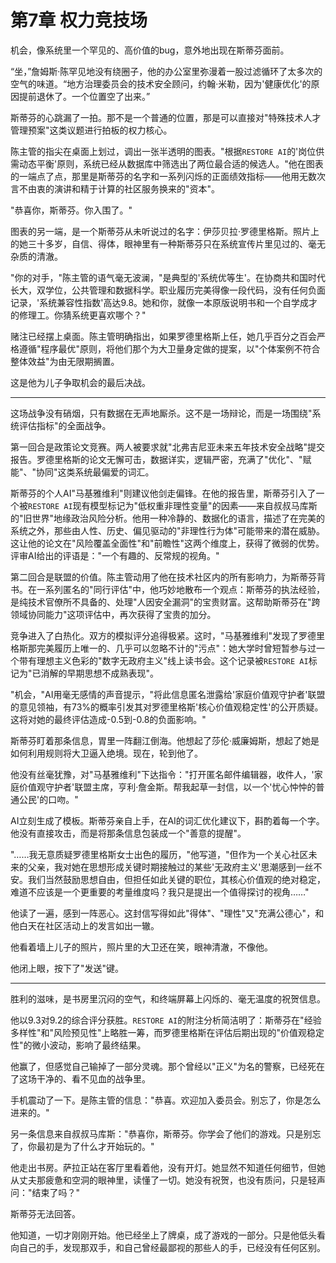 # 第7章 权力竞技场

机会，像系统里一个罕见的、高价值的bug，意外地出现在斯蒂芬面前。

“坐，”詹姆斯·陈罕见地没有绕圈子，他的办公室里弥漫着一股过滤循环了太多次的空气的味道。“地方治理委员会的技术安全顾问，约翰·米勒，因为'健康优化'的原因提前退休了。一个位置空了出来。”

斯蒂芬的心跳漏了一拍。那不是一个普通的位置，那是可以直接对"特殊技术人才管理预案"这类议题进行拍板的权力核心。

陈主管的指尖在桌面上划过，调出一张半透明的图表。"根据`RESTORE AI`的'岗位供需动态平衡'原则，系统已经从数据库中筛选出了两位最合适的候选人。"他在图表的一端点了点，那里是斯蒂芬的名字和一系列闪烁的正面绩效指标——他用无数次言不由衷的演讲和精于计算的社区服务换来的"资本"。

"恭喜你，斯蒂芬。你入围了。"

图表的另一端，是一个斯蒂芬从未听说过的名字：伊莎贝拉·罗德里格斯。照片上的她三十多岁，自信、得体，眼神里有一种斯蒂芬只在系统宣传片里见过的、毫无杂质的清澈。

"你的对手，"陈主管的语气毫无波澜，"是典型的'系统优等生'。在协商共和国时代长大，双学位，公共管理和数据科学。职业履历完美得像一段代码，没有任何负面记录，'系统兼容性指数'高达9.8。她和你，就像一本原版说明书和一个自学成才的修理工。你猜系统更喜欢哪个？"

赌注已经摆上桌面。陈主管明确指出，如果罗德里格斯上任，她几乎百分之百会严格遵循"程序最优"原则，将他们那个为大卫量身定做的提案，以"个体案例不符合整体效益"为由无限期搁置。

这是他为儿子争取机会的最后决战。

---

这场战争没有硝烟，只有数据在无声地厮杀。这不是一场辩论，而是一场围绕"系统评估指标"的全面战争。

第一回合是政策论文竞赛。两人被要求就"北弗吉尼亚未来五年技术安全战略"提交报告。罗德里格斯的论文无懈可击，数据详实，逻辑严密，充满了"优化"、"赋能"、"协同"这类系统最偏爱的词汇。

斯蒂芬的个人AI"马基雅维利"则建议他剑走偏锋。在他的报告里，斯蒂芬引入了一个被`RESTORE AI`现有模型标记为"低权重非理性变量"的因素——来自叔叔马库斯的"旧世界"地缘政治风险分析。他用一种冷静的、数据化的语言，描述了在完美的系统之外，那些由人性、历史、偏见驱动的"非理性行为体"可能带来的潜在威胁。这让他的论文在"风险覆盖全面性"和"前瞻性"这两个维度上，获得了微弱的优势。评审AI给出的评语是："一个有趣的、反常规的视角。"

第二回合是联盟的价值。陈主管动用了他在技术社区内的所有影响力，为斯蒂芬背书。在一系列匿名的"同行评估"中，他巧妙地散布一个观点：斯蒂芬的执法经验，是纯技术官僚所不具备的、处理"人因安全漏洞"的宝贵财富。这帮助斯蒂芬在"跨领域协同能力"这项评估中，再次获得了宝贵的加分。

竞争进入了白热化。双方的模拟评分追得极紧。这时，"马基雅维利"发现了罗德里格斯那完美履历上唯一的、几乎可以忽略不计的"污点"：她大学时曾短暂参与过一个带有理想主义色彩的"数字无政府主义"线上读书会。这个记录被`RESTORE AI`标记为"已消解的早期思想不成熟表现"。

"机会，"AI用毫无感情的声音提示，"将此信息匿名泄露给'家庭价值观守护者'联盟的意见领袖，有73%的概率引发其对罗德里格斯'核心价值观稳定性'的公开质疑。这将对她的最终评估造成-0.5到-0.8的负面影响。"

斯蒂芬盯着那条信息，胃里一阵翻江倒海。他想起了莎伦·威廉姆斯，想起了她是如何利用规则将大卫逼入绝境。现在，轮到他了。

他没有丝毫犹豫，对"马基雅维利"下达指令："打开匿名邮件编辑器，收件人，'家庭价值观守护者'联盟主席，亨利·詹金斯。帮我起草一封信，以一个'忧心忡忡的普通公民'的口吻。"

AI立刻生成了模板。斯蒂芬亲自上手，在AI的词汇优化建议下，斟酌着每一个字。他没有直接攻击，而是将那条信息包装成一个"善意的提醒"。

"……我无意质疑罗德里格斯女士出色的履历，"他写道，"但作为一个关心社区未来的父亲，我对她在思想形成关键时期接触过的某些'无政府主义'思潮感到一丝不安。我们当然鼓励思想自由，但担任如此关键的职位，其核心价值观的绝对稳定，难道不应该是一个更重要的考量维度吗？我只是提出一个值得探讨的视角……"

他读了一遍，感到一阵恶心。这封信写得如此"得体"、"理性"又"充满公德心"，和他白天在社区活动上的发言如出一辙。

他看着墙上儿子的照片，照片里的大卫还在笑，眼神清澈，不像他。

他闭上眼，按下了"发送"键。

---

胜利的滋味，是书房里沉闷的空气，和终端屏幕上闪烁的、毫无温度的祝贺信息。

他以9.3对9.2的综合评分获胜。`RESTORE AI`的附注分析简洁明了：斯蒂芬在"经验多样性"和"风险预见性"上略胜一筹，而罗德里格斯在评估后期出现的"价值观稳定性"的微小波动，影响了最终结果。

他赢了，但感觉自己输掉了一部分灵魂。那个曾经以"正义"为名的警察，已经死在了这场干净的、看不见血的战争里。

手机震动了一下。是陈主管的信息："恭喜。欢迎加入委员会。别忘了，你是怎么进来的。"

另一条信息来自叔叔马库斯："恭喜你，斯蒂芬。你学会了他们的游戏。只是别忘了，你最初是为了什么才开始玩的。"

他走出书房。萨拉正站在客厅里看着他，没有开灯。她显然不知道任何细节，但她从丈夫那疲惫和空洞的眼神里，读懂了一切。她没有祝贺，也没有质问，只是轻声问："结束了吗？"

斯蒂芬无法回答。

他知道，一切才刚刚开始。他已经坐上了牌桌，成了游戏的一部分。只是他低头看向自己的手，发现那双手，和自己曾经最鄙视的那些人的手，已经没有任何区别。 